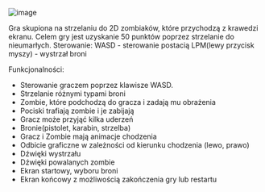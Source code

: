 
![image](https://github.com/user-attachments/assets/0720f552-ec80-4c14-8d03-61078201f118)

Gra skupiona na strzelaniu do 2D zombiaków, które przychodzą z krawedzi ekranu. Celem gry jest uzyskanie 50 punktów poprzez strzelanie do nieumarłych.
Sterowanie:
  WASD - sterowanie postacią
  LPM(lewy przycisk myszy) - wystrzał broni

Funkcjonalności:
-  Sterowanie graczem poprzez klawisze WASD.
-  Strzelanie różnymi typami broni
-  Zombie, które podchodzą do gracza i zadają mu obrażenia
-  Pociski trafiają zombie i je zabijają
-  Gracz może przyjąć kilka uderzeń
-  Bronie(pistolet, karabin, strzelba)
-  Gracz i Zombie mają animacje chodzenia
-  Odbicie graficzne w zależności od kierunku chodzenia (lewo, prawo)
-  Dźwięki wystrzału
-  Dźwięki powalanych zombie
-  Ekran startowy, wyboru broni
-  Ekran końcowy z możliwością zakończenia gry lub restartu
